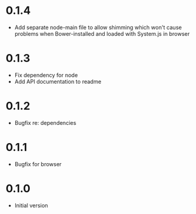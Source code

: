 # 0.1.4
- Add separate node-main file to allow shimming which won't cause problems when Bower-installed and loaded with System.js in browser

# 0.1.3
- Fix dependency for node
- Add API documentation to readme

# 0.1.2
- Bugfix re: dependencies

# 0.1.1
- Bugfix for browser

# 0.1.0
- Initial version
